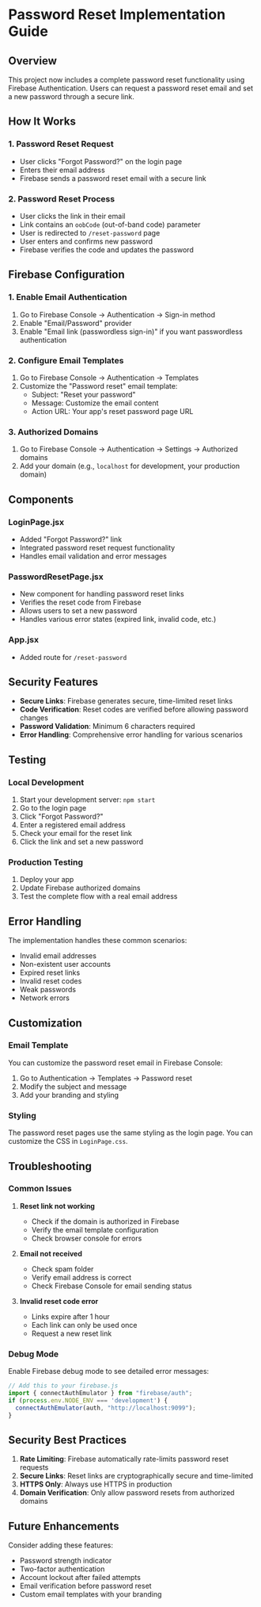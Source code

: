 # Password Reset Implementation Guide

## Overview

This project now includes a complete password reset functionality using Firebase Authentication. Users can request a password reset email and set a new password through a secure link.

## How It Works

### 1. Password Reset Request
- User clicks "Forgot Password?" on the login page
- Enters their email address
- Firebase sends a password reset email with a secure link

### 2. Password Reset Process
- User clicks the link in their email
- Link contains an `oobCode` (out-of-band code) parameter
- User is redirected to `/reset-password` page
- User enters and confirms new password
- Firebase verifies the code and updates the password

## Firebase Configuration

### 1. Enable Email Authentication
1. Go to Firebase Console → Authentication → Sign-in method
2. Enable "Email/Password" provider
3. Enable "Email link (passwordless sign-in)" if you want passwordless authentication

### 2. Configure Email Templates
1. Go to Firebase Console → Authentication → Templates
2. Customize the "Password reset" email template:
   - Subject: "Reset your password"
   - Message: Customize the email content
   - Action URL: Your app's reset password page URL

### 3. Authorized Domains
1. Go to Firebase Console → Authentication → Settings → Authorized domains
2. Add your domain (e.g., `localhost` for development, your production domain)

## Components

### LoginPage.jsx
- Added "Forgot Password?" link
- Integrated password reset request functionality
- Handles email validation and error messages

### PasswordResetPage.jsx
- New component for handling password reset links
- Verifies the reset code from Firebase
- Allows users to set a new password
- Handles various error states (expired link, invalid code, etc.)

### App.jsx
- Added route for `/reset-password`

## Security Features

- **Secure Links**: Firebase generates secure, time-limited reset links
- **Code Verification**: Reset codes are verified before allowing password changes
- **Password Validation**: Minimum 6 characters required
- **Error Handling**: Comprehensive error handling for various scenarios

## Testing

### Local Development
1. Start your development server: `npm start`
2. Go to the login page
3. Click "Forgot Password?"
4. Enter a registered email address
5. Check your email for the reset link
6. Click the link and set a new password

### Production Testing
1. Deploy your app
2. Update Firebase authorized domains
3. Test the complete flow with a real email address

## Error Handling

The implementation handles these common scenarios:
- Invalid email addresses
- Non-existent user accounts
- Expired reset links
- Invalid reset codes
- Weak passwords
- Network errors

## Customization

### Email Template
You can customize the password reset email in Firebase Console:
1. Go to Authentication → Templates → Password reset
2. Modify the subject and message
3. Add your branding and styling

### Styling
The password reset pages use the same styling as the login page. You can customize the CSS in `LoginPage.css`.

## Troubleshooting

### Common Issues

1. **Reset link not working**
   - Check if the domain is authorized in Firebase
   - Verify the email template configuration
   - Check browser console for errors

2. **Email not received**
   - Check spam folder
   - Verify email address is correct
   - Check Firebase Console for email sending status

3. **Invalid reset code error**
   - Links expire after 1 hour
   - Each link can only be used once
   - Request a new reset link

### Debug Mode
Enable Firebase debug mode to see detailed error messages:
```javascript
// Add this to your firebase.js
import { connectAuthEmulator } from "firebase/auth";
if (process.env.NODE_ENV === 'development') {
  connectAuthEmulator(auth, "http://localhost:9099");
}
```

## Security Best Practices

1. **Rate Limiting**: Firebase automatically rate-limits password reset requests
2. **Secure Links**: Reset links are cryptographically secure and time-limited
3. **HTTPS Only**: Always use HTTPS in production
4. **Domain Verification**: Only allow password resets from authorized domains

## Future Enhancements

Consider adding these features:
- Password strength indicator
- Two-factor authentication
- Account lockout after failed attempts
- Email verification before password reset
- Custom email templates with your branding
